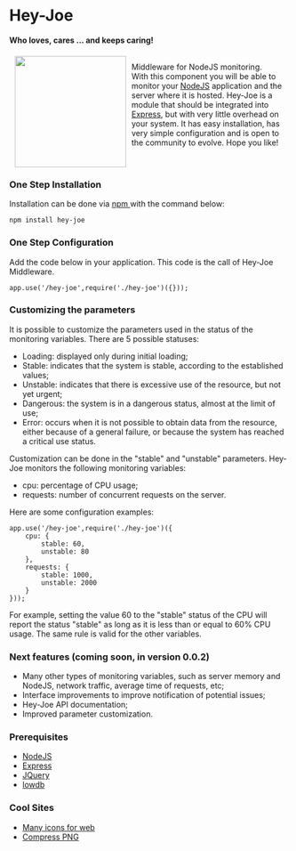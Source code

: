 # Hey-Joe
**Who loves, cares ... and keeps caring!**
<br>

<a href="https://github.com/lgapontes/hey-joe"><img src="http://linu.com.br/hey-joe/logo-256.png"  width="200" align="left" hspace="10" vspace="6"></a>

<br>
Middleware for NodeJS monitoring.
<br>
With this component you will be able to monitor your <a href="https://nodejs.org/en/">NodeJS</a> application and the server where it is hosted. Hey-Joe is a module that should be integrated into <a href="https://www.npmjs.com/package/express">Express</a>, but with very little overhead on your system. It has easy installation, has very simple configuration and is open to the community to evolve. Hope you like!
<br><br><br>


### One Step Installation
Installation can be done via <a href="https://www.npmjs.com/"> npm </a> with the command below:

```
npm install hey-joe
```

### One Step Configuration
Add the code below in your application. This code is the call of Hey-Joe Middleware.

```
app.use('/hey-joe',require('./hey-joe')({}));
```

### Customizing the parameters
It is possible to customize the parameters used in the status of the monitoring variables. There are 5 possible statuses:

* Loading: displayed only during initial loading;
* Stable: indicates that the system is stable, according to the established values;
* Unstable: indicates that there is excessive use of the resource, but not yet urgent;
* Dangerous: the system is in a dangerous status, almost at the limit of use;
* Error: occurs when it is not possible to obtain data from the resource, either because of a general failure, or because the system has reached a critical use status.

Customization can be done in the "stable" and "unstable" parameters. Hey-Joe monitors the following monitoring variables:

* cpu: percentage of CPU usage;
* requests: number of concurrent requests on the server.

Here are some configuration examples:

```
app.use('/hey-joe',require('./hey-joe')({
    cpu: {
        stable: 60,
        unstable: 80
    },
    requests: {
        stable: 1000,
        unstable: 2000
    }
}));
```

For example, setting the value 60 to the "stable" status of the CPU will report the status "stable" as long as it is less than or equal to 60% CPU usage. The same rule is valid for the other variables.

### Next features (coming soon, in version 0.0.2)

* Many other types of monitoring variables, such as server memory and NodeJS, network traffic, average time of requests, etc;
* Interface improvements to improve notification of potential issues;
* Hey-Joe API documentation;
* Improved parameter customization.

### Prerequisites
* [NodeJS](https://nodejs.org/en/)
* [Express](https://www.npmjs.com/package/express)
* [JQuery](https://jquery.com/)
* [lowdb](https://www.npmjs.com/package/lowdb)

### Cool Sites
* [Many icons for web](https://icomoon.io/)
* [Compress PNG](http://compresspng.com/)